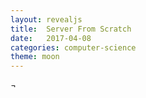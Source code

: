 ```yaml
---
layout: revealjs
title:  Server From Scratch
date:   2017-04-08
categories: computer-science
theme: moon
---
```



<style>
code { background: #3f3f3f; }
</style>

<section data-markdown>
<script type="text/template">

# Server From Scratch

David Nguyen, Colin Yang

Linux User Group @ UCLA

2017-04-11

</script>
</section>

<section data-markdown>
<script type="text/template">

## Setting Up a Web Server ##

</script>
</section>

<section data-markdown>
<script type="text/template">

## Checking It Out ##

-  Log in to your machine  
```
ssh -l root <ip-address>
```  
-  We should also check the distro and version of our system  
```
lsb_release -a
```  
-  It should be Ubuntu 16.04 LTS (xenial)  

</script>
</section>

<section data-markdown>
<script type="text/template">

## Installing Nginx ##
-  Nginx is an open source web server software  
-  We'll add Nginx's repo so that we can get the lastest version.  
```
echo "deb http://nginx.org/packages/ubuntu/ xenial nginx" >> /etc/apt/sources.list
echo "deb-src http://nginx.org/packages/ubuntu/ xenial nginx" >> /etc/apt/sources.list
```
- Add Nginx's PGP key  
```
wget http://nginx.org/keys/nginx_signing.key  
apt-key add nginx_signing.key  
apt update  
```
- Installing Nginx  
```
apt install nginx
```

</script>
</section>

<section data-markdown>
<script type="text/template">

## Basic Configuration For Nginx ##
- Open port 80 for HTTP
```
iptables -A INPUT tcp -m tcp --dport 80 -j ACCEPT
```
- Configration files will be in /etc/nginx/nginx.conf  
  -  In the server block we will edit our server_name  
  -  Look at the root location

- In the server root we will add an index page:  
```
echo "Hello World!" > <server root>/index.html
```
</script>
</section>

<section data-markdown>¬
<script type="text/template">

## The HTTP Protocol In Action ##
```
curl -v <ip address>
```

</script>
</section>
